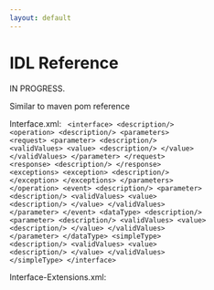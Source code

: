 ```yaml
---
layout: default
---
```

IDL Reference
=============

IN PROGRESS.

Similar to maven pom reference

Interface.xml:
<code>
  &lt;interface>
    &lt;description/>
    &lt;operation>
      &lt;description/>
      &lt;parameters>
        &lt;request>
          &lt;parameter>
            &lt;description/>
            &lt;validValues>
              &lt;value>
                &lt;description/>
              &lt;/value>
            &lt;/validValues>
          &lt;/parameter>
        &lt;/request>
        &lt;response>
          &lt;description/>
        &lt;/response>
        &lt;exceptions>
          &lt;exception>
            &lt;description/>
          &lt;/exception>
        &lt;/exceptions>
      &lt;/parameters>
    &lt;/operation>
    &lt;event>
      &lt;description/>
      &lt;parameter>
        &lt;description/>
        &lt;validValues>
          &lt;value>
            &lt;description/>
          &lt;/value>
        &lt;/validValues>
      &lt;/parameter>
    &lt;/event>
    &lt;dataType>
      &lt;description/>
      &lt;parameter>
        &lt;description/>
        &lt;validValues>
          &lt;value>
            &lt;description/>
          &lt;/value>
        &lt;/validValues>
      &lt;/parameter>
    &lt;/dataType>
    &lt;simpleType>
      &lt;description/>
      &lt;validValues>
        &lt;value>
          &lt;description/>
        &lt;/value>
      &lt;/validValues>
    &lt;/simpleType>
  &lt;/interface>
</code>

Interface-Extensions.xml:
